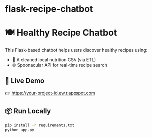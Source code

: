# flask-recipe-chatbot
# 🍽️ Healthy Recipe Chatbot

This Flask-based chatbot helps users discover healthy recipes using:
- 🧠 A cleaned local nutrition CSV (via ETL)
- 🌐 Spoonacular API for real-time recipe search

## 🔗 Live Demo

👉 https://your-project-id.ew.r.appspot.com

## 📦 Run Locally

```bash
pip install -r requirements.txt
python app.py
